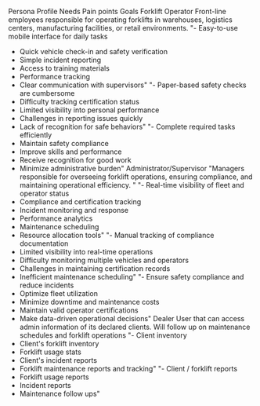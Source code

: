 Persona	Profile	Needs	Pain points	Goals
Forklift Operator	Front-line employees responsible for operating forklifts in warehouses, logistics centers, manufacturing facilities, or retail environments.	"- Easy-to-use mobile interface for daily tasks 
- Quick vehicle check-in and safety verification
- Simple incident reporting 
- Access to training materials 
- Performance tracking 
- Clear communication with supervisors"	"- Paper-based safety checks are cumbersome 
- Difficulty tracking certification status 
- Limited visibility into personal performance 
- Challenges in reporting issues quickly 
- Lack of recognition for safe behaviors"	"- Complete required tasks efficiently 
- Maintain safety compliance 
- Improve skills and performance 
- Receive recognition for good work 
- Minimize administrative burden"
Administrator/Supervisor	"Managers responsible for overseeing forklift operations, ensuring compliance, and
maintaining operational efficiency.
"	"- Real-time visibility of fleet and operator status
- Compliance and certification tracking
- Incident monitoring and response
- Performance analytics
- Maintenance scheduling
- Resource allocation tools"	"- Manual tracking of compliance documentation 
- Limited visibility into real-time operations 
- Difficulty monitoring multiple vehicles and operators 
- Challenges in maintaining certification records 
- Inefficient maintenance scheduling"	"- Ensure safety compliance and reduce incidents 
- Optimize fleet utilization 
- Minimize downtime and maintenance costs 
- Maintain valid operator certifications 
- Make data-driven operational decisions"
Dealer	User that can access admin information of its declared clients. Will follow up on maintenance schedules and forklift operations	"- Client inventory
- Client's forklift inventory
- Forklift usage stats
- Client's incident reports
- Forklift maintenance reports and tracking"	"- Client / forklift reports
- Forklift usage reports
- Incident reports
- Maintenance follow ups"	
				